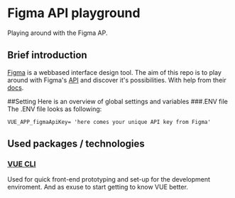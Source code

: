 # Figma API playground
Playing around with the Figma AP.

## Brief introduction
[Figma](https://www.figma.com/) is a webbased interface design tool.
The aim of this repo is to play around with Figma's [API](https://www.figma.com/developers) and discover it's possibilities. With help from their [docs](https://www.figma.com/developers/docs).

##Setting
Here is an overview of global settings and variables
###.ENV file
The .ENV file looks as following:
```
VUE_APP_figmaApiKey= 'here comes your unique API key from Figma'
```

## Used packages / technologies 

### [VUE CLI](https://cli.vuejs.org/)
Used for quick front-end prototyping and set-up for the development enviroment.
And as exuse to start getting to know VUE better.